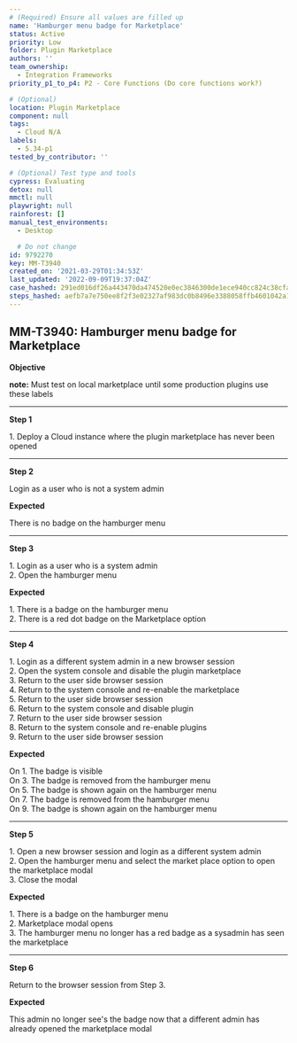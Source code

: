 ```yaml
---
# (Required) Ensure all values are filled up
name: 'Hamburger menu badge for Marketplace'
status: Active
priority: Low
folder: Plugin Marketplace
authors: ''
team_ownership:
  - Integration Frameworks
priority_p1_to_p4: P2 - Core Functions (Do core functions work?)

# (Optional)
location: Plugin Marketplace
component: null
tags:
  - Cloud N/A
labels:
  - 5.34-p1
tested_by_contributor: ''

# (Optional) Test type and tools
cypress: Evaluating
detox: null
mmctl: null
playwright: null
rainforest: []
manual_test_environments:
  - Desktop

  # Do not change
id: 9792270
key: MM-T3940
created_on: '2021-03-29T01:34:53Z'
last_updated: '2022-09-09T19:37:04Z'
case_hashed: 291ed016df26a443470da474520e0ec3846300de1ece940cc824c38cfa10143700d62bdc9c4a581f3c0e69a1089ea6be
steps_hashed: aefb7a7e750ee8f2f3e02327af983dc0b8496e3388058ffb4601042a1438da34137c9a98a471e89160fe2165987bcdd5
---
```


<!-- (Auto-generated) Based on frontmatter's "key" and "name" -->

## MM-T3940: Hamburger menu badge for Marketplace

**Objective**

**note:** Must test on local marketplace until some production plugins use these labels

---

**Step 1**

1\. Deploy a Cloud instance where the plugin marketplace has never been opened

---

**Step 2**

Login as a user who is not a system admin

**Expected**

There is no badge on the hamburger menu

---

**Step 3**

1\. Login as a user who is a system admin\
2\. Open the hamburger menu

**Expected**

1\. There is a badge on the hamburger menu\
2\. There is a red dot badge on the Marketplace option

---

**Step 4**

1\. Login as a different system admin in a new browser session\
2\. Open the system console and disable the plugin marketplace\
3\. Return to the user side browser session\
4\. Return to the system console and re-enable the marketplace\
5\. Return to the user side browser session\
6\. Return to the system console and disable plugin\
7\. Return to the user side browser session\
8\. Return to the system console and re-enable plugins\
9\. Return to the user side browser session

**Expected**

On 1. The badge is visible\
On 3. The badge is removed from the hamburger menu\
On 5. The badge is shown again on the hamburger menu\
On 7. The badge is removed from the hamburger menu\
On 9. The badge is shown again on the hamburger menu

---

**Step 5**

1\. Open a new browser session and login as a different system admin\
2\. Open the hamburger menu and select the market place option to open the marketplace modal\
3\. Close the modal

**Expected**

1\. There is a badge on the hamburger menu\
2\. Marketplace modal opens\
3\. The hamburger menu no longer has a red badge as a sysadmin has seen the marketplace

---

**Step 6**

Return to the browser session from Step 3.

**Expected**

This admin no longer see's the badge now that a different admin has already opened the marketplace modal

